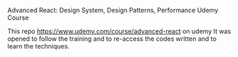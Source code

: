Advanced React: Design System, Design Patterns, Performance Udemy Course

This repo https://www.udemy.com/course/advanced-react on udemy
It was opened to follow the training and to re-access the codes written and to learn the techniques.